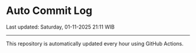 # Auto Commit Log

Last updated: Saturday, 01-11-2025 21:11 WIB

---

This repository is automatically updated every hour using GitHub Actions.
